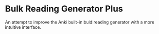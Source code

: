 # Bulk Reading Generator Plus
An attempt to improve the Anki built-in buld reading generator with a more intuitive interface.
